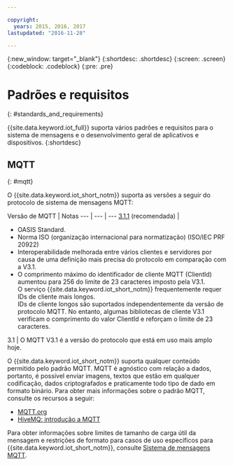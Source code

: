 ```yaml
---

copyright:
  years: 2015, 2016, 2017
lastupdated: "2016-11-28"

---
```


{:new_window: target="\_blank"}
{:shortdesc: .shortdesc}
{:screen: .screen}
{:codeblock: .codeblock}
{:pre: .pre}
# Padrões e requisitos
{: #standards_and_requirements}

{{site.data.keyword.iot_full}} suporta vários padrões e requisitos para o sistema de mensagens e o desenvolvimento geral de aplicativos e dispositivos.
{:shortdesc}


<!-- ## Blockchain
{: #blockchain}

{{site.data.keyword.iot_short_notm}} supports the following versions of the Hyperledger fabric:
- 0.5

## Python
{: #python}

Support for MQTT over SSL requires at least Python v2.7.9 or v3.4, and OpenSSL v1.0.1.
-->

## MQTT
{: #mqtt}

O {{site.data.keyword.iot_short_notm}} suporta as versões a seguir do protocolo de sistema de mensagens MQTT:

Versão de MQTT | Notas
--- | --- | ---
[3.1.1](https://www.oasis-open.org/standards#mqttv3.1.1) (recomendada)  | <ul><li>OASIS Standard.<li>Norma ISO (organização internacional para normatização) (ISO/IEC PRF 20922) <li>Interoperabilidade melhorada entre vários clientes e servidores por causa de uma definição mais precisa do protocolo em comparação com a V3.1.   <li>O comprimento máximo do identificador de cliente MQTT (ClientId) aumentou para 256 do limite de 23 caracteres imposto pela V3.1. </br>O serviço {{site.data.keyword.iot_short_notm}} frequentemente requer IDs de cliente mais longos. </br>IDs de cliente longos são suportados independentemente da versão de protocolo MQTT. No entanto, algumas bibliotecas de cliente V3.1 verificam o comprimento do valor ClientId e reforçam o limite de 23 caracteres.</ul>
3.1 | O MQTT V3.1 é a versão do protocolo que está em uso mais amplo hoje.

O {{site.data.keyword.iot_short_notm}} suporta qualquer conteúdo permitido pelo padrão MQTT. MQTT é agnóstico com relação a dados, portanto, é possível enviar imagens, textos que estão em qualquer codificação, dados criptografados e praticamente todo tipo de dado em formato binário. Para obter mais informações sobre o padrão MQTT, consulte os recursos a seguir:
- [MQTT.org](http://mqtt.org/)
- [HiveMQ: introdução a MQTT](http://www.hivemq.com/blog/mqtt-essentials-part-1-introducing-mqtt)

Para obter informações sobre limites de tamanho de carga útil da mensagem e restrições de formato para casos de uso específicos para {{site.data.keyword.iot_short_notm}}, consulte [Sistema de mensagens MQTT](mqtt/index.html).
